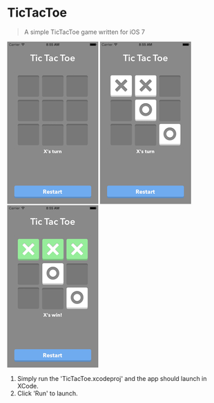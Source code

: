 # TicTacToe
> A simple TicTacToe game written for iOS 7
 
![Begin game](screenshots/screen1.png) 
![During Game](screenshots/screen2.png)
![Winner](screenshots/screen3.png)

1. Simply run the 'TicTacToe.xcodeproj' and the app should launch in XCode.
2. Click 'Run' to launch.
